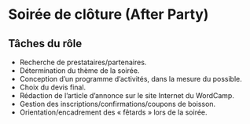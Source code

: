 # Soirée de clôture (After Party)

## Tâches du rôle

+ Recherche de prestataires/partenaires.
+ Détermination du thème de la soirée.
+ Conception d’un programme d’activités, dans la mesure du possible.
+ Choix du devis final.
+ Rédaction de l’article d’annonce sur le site Internet du WordCamp.
+ Gestion des inscriptions/confirmations/coupons de boisson.
+ Orientation/encadrement des « fêtards » lors de la soirée.
